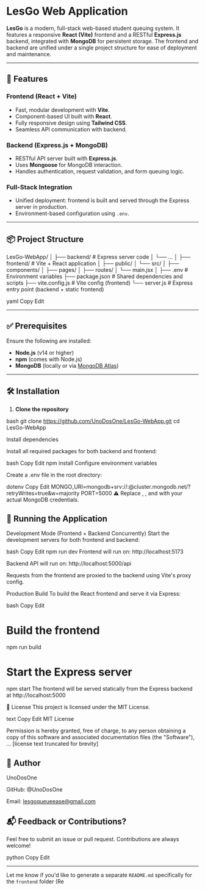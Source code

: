 # LesGo Web Application

**LesGo** is a modern, full-stack web-based student queuing system. It features a responsive **React (Vite)** frontend and a RESTful **Express.js** backend, integrated with **MongoDB** for persistent storage. The frontend and backend are unified under a single project structure for ease of deployment and maintenance.

---

## 🚀 Features

### Frontend (React + Vite)
- Fast, modular development with **Vite**.
- Component-based UI built with **React**.
- Fully responsive design using **Tailwind CSS**.
- Seamless API communication with backend.

### Backend (Express.js + MongoDB)
- RESTful API server built with **Express.js**.
- Uses **Mongoose** for MongoDB interaction.
- Handles authentication, request validation, and form queuing logic.

### Full-Stack Integration
- Unified deployment: frontend is built and served through the Express server in production.
- Environment-based configuration using `.env`.

---

## 📦 Project Structure

LesGo-WebApp/ │ ├── backend/ # Express server code │ └── ...
│ ├── frontend/ # Vite + React application │ ├── public/ │ └── src/ │ ├── components/ │ ├── pages/ │ ├── routes/ │ └── main.jsx │ ├── .env # Environment variables ├── package.json # Shared dependencies and scripts ├── vite.config.js # Vite config (frontend) └── server.js # Express entry point (backend + static frontend)

yaml
Copy
Edit

---

## ✅ Prerequisites

Ensure the following are installed:

- **Node.js** (v14 or higher)
- **npm** (comes with Node.js)
- **MongoDB** (locally or via [MongoDB Atlas](https://www.mongodb.com/cloud/atlas))

---

## 🛠️ Installation

1. **Clone the repository**

bash
git clone https://github.com/UnoDosOne/LesGo-WebApp.git
cd LesGo-WebApp

Install dependencies

Install all required packages for both backend and frontend:

bash
Copy
Edit
npm install
Configure environment variables

Create a .env file in the root directory:

dotenv
Copy
Edit
MONGO_URI=mongodb+srv://<username>:<password>@cluster.mongodb.net/<db-name>?retryWrites=true&w=majority
PORT=5000
⚠️ Replace <username>, <password>, and <db-name> with your actual MongoDB credentials.

## 🧪 Running the Application
Development Mode (Frontend + Backend Concurrently)
Start the development servers for both frontend and backend:

bash
Copy
Edit
npm run dev
Frontend will run on: http://localhost:5173

Backend API will run on: http://localhost:5000/api

Requests from the frontend are proxied to the backend using Vite's proxy config.

Production Build
To build the React frontend and serve it via Express:

bash
Copy
Edit
# Build the frontend
npm run build

# Start the Express server
npm start
The frontend will be served statically from the Express backend at http://localhost:5000

🧾 License
This project is licensed under the MIT License.

text
Copy
Edit
MIT License

Permission is hereby granted, free of charge, to any person obtaining a copy
of this software and associated documentation files (the "Software"), ...
[license text truncated for brevity]
## 👤 Author
UnoDosOne

GitHub: @UnoDosOne

Email: lesgoqueueease@gmail.com

## 📬 Feedback or Contributions?
Feel free to submit an issue or pull request. Contributions are always welcome!

python
Copy
Edit

---

Let me know if you'd like to generate a separate `README.md` specifically for the `frontend` folder (Re





